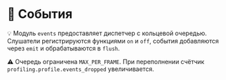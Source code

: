 # 📘 События

💡 Модуль `events` предоставляет диспетчер с кольцевой очередью. Слушатели регистрируются функциями `on` и `off`, события добавляются через `emit` и обрабатываются в `flush`.

⚠️ Очередь ограничена `MAX_PER_FRAME`. При переполнении счётчик `profiling.profile.events_dropped` увеличивается.
